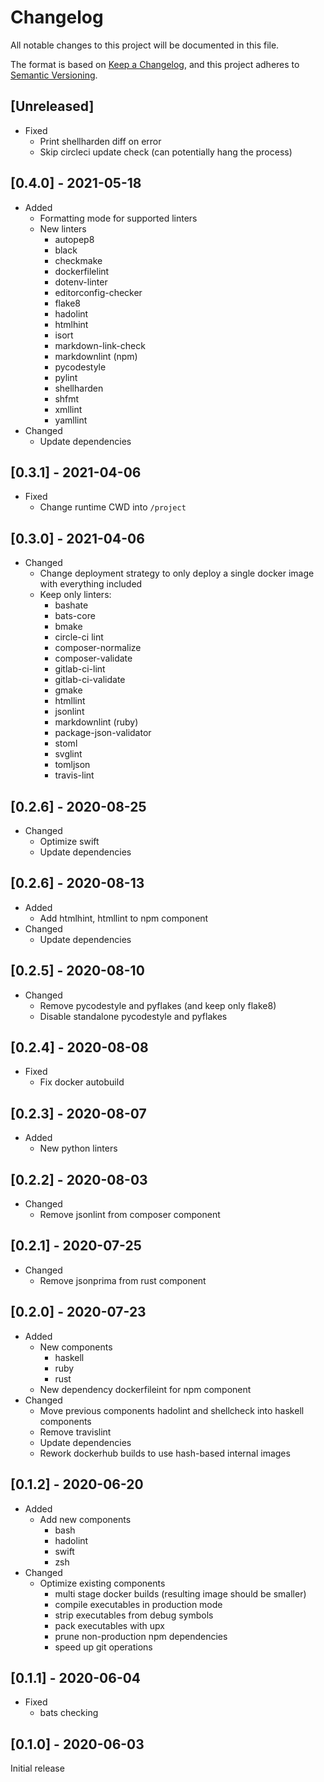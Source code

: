 # Changelog

All notable changes to this project will be documented in this file.

The format is based on [Keep a Changelog](https://keepachangelog.com/en/1.0.0/),
and this project adheres to [Semantic Versioning](https://semver.org/spec/v2.0.0.html).

## \[Unreleased\]

- Fixed
  - Print shellharden diff on error
  - Skip circleci update check (can potentially hang the process)

## \[0.4.0\] - 2021-05-18

- Added
  - Formatting mode for supported linters
  - New linters
    - autopep8
    - black
    - checkmake
    - dockerfilelint
    - dotenv-linter
    - editorconfig-checker
    - flake8
    - hadolint
    - htmlhint
    - isort
    - markdown-link-check
    - markdownlint (npm)
    - pycodestyle
    - pylint
    - shellharden
    - shfmt
    - xmllint
    - yamllint
- Changed
  - Update dependencies

## \[0.3.1\] - 2021-04-06

- Fixed
  - Change runtime CWD into `/project`

## \[0.3.0\] - 2021-04-06

- Changed
  - Change deployment strategy to only deploy a single docker image with everything included
  - Keep only linters:
    - bashate
    - bats-core
    - bmake
    - circle-ci lint
    - composer-normalize
    - composer-validate
    - gitlab-ci-lint
    - gitlab-ci-validate
    - gmake
    - htmllint
    - jsonlint
    - markdownlint (ruby)
    - package-json-validator
    - stoml
    - svglint
    - tomljson
    - travis-lint

## \[0.2.6\] - 2020-08-25

- Changed
  - Optimize swift
  - Update dependencies

## \[0.2.6\] - 2020-08-13

- Added
  - Add htmlhint, htmllint to npm component
- Changed
  - Update dependencies

## \[0.2.5\] - 2020-08-10

- Changed
  - Remove pycodestyle and pyflakes (and keep only flake8)
  - Disable standalone pycodestyle and pyflakes

## \[0.2.4\] - 2020-08-08

- Fixed
  - Fix docker autobuild

## \[0.2.3\] - 2020-08-07

- Added
  - New python linters

## \[0.2.2\] - 2020-08-03

- Changed
  - Remove jsonlint from composer component

## \[0.2.1\] - 2020-07-25

- Changed
  - Remove jsonprima from rust component

## \[0.2.0\] - 2020-07-23

- Added
  - New components
    - haskell
    - ruby
    - rust
  - New dependency dockerfileint for npm component
- Changed
  - Move previous components hadolint and shellcheck into haskell components
  - Remove travislint
  - Update dependencies
  - Rework dockerhub builds to use hash-based internal images

## \[0.1.2\] - 2020-06-20

- Added
  - Add new components
    - bash
    - hadolint
    - swift
    - zsh
- Changed
  - Optimize existing components
    - multi stage docker builds (resulting image should be smaller)
    - compile executables in production mode
    - strip executables from debug symbols
    - pack executables with upx
    - prune non-production npm dependencies
    - speed up git operations

## \[0.1.1\] - 2020-06-04

- Fixed
  - bats checking

## \[0.1.0\] - 2020-06-03

Initial release
